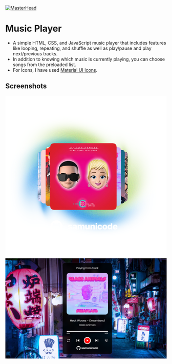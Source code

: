 
[![MasterHead](images/banner.png)](https://sameerchauhan.in)
# Music Player

- A simple HTML, CSS, and JavaScript music player that includes features like looping, repeating, and shuffle as well as play/pause and play next/previous tracks. 
- In addition to knowing which music is currently playing, you can choose songs from the preloaded list.
- For icons, I have used [Material UI Icons](https://fonts.google.com/icons).

## Screenshots

![App Screenshot](images/samunicode.png)
![App Screenshot](images/mp3.png)
